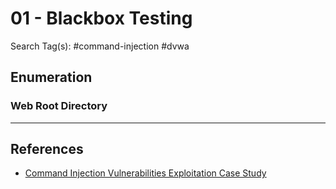 # 01 - Blackbox Testing

Search Tag(s): #command-injection #dvwa

## Enumeration

### Web Root Directory

---
## References

- [Command Injection Vulnerabilities Exploitation Case Study](https://resources.infosecinstitute.com/topics/secure-coding/command-injection-vulnerabilities-exploitation-case-study/)